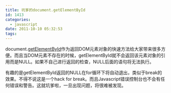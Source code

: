 ```yaml
---
title: 坑爹的document.getElementById
id: 1413
categories:
  - javascript
date: 2011-10-10 05:32:53
tags:
---
```


document.[getElementById](https://developer.mozilla.org/en/DOM/document.getElementById)作为返回DOM元素对象的快速方法给大家带来很多方便。而且当DOM元素不存在的时候，getElementById就不会返回该元素对象的引用而是NULL。如果不自己进行返回的检查，NULL后面的语句将无法执行。

有趣的是getElementById返回的NULL在for循环下将自动退出，类似于break的效果。不得不说这是一个hack for break。而且Javascript错误控制台也不会有任何错误和警告。这就坑爹啦，一旦出现问题，将很难被发现。